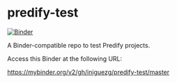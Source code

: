 # predify-test

[![Binder](http://mybinder.org/badge_logo.svg)](https://mybinder.org/v2/gh/iniguezg/predify-test/master)

A Binder-compatible repo to test Predify projects.

Access this Binder at the following URL:

https://mybinder.org/v2/gh/iniguezg/predify-test/master
